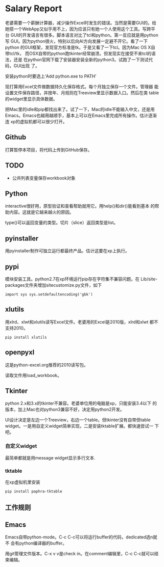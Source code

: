 # Salary Report #

老婆需要一个薪酬计算器，减少操作Excel时发生的错误。当然是需要GUI的。给
她搭一个WebApp又似乎用不上，因为应该只有她一个人使用这个工具。写跨平台
GUI的开发语言有很多。脚本语言对比了tcl和python。第一反应就是用python写
GUI。因为python很火，特别以后向AI方向发展一定避不开它。看了一下python
的GUI框架，发现官方标准是tk。于是又看了一下tcl。因为Mac OS X自带tcl/tk，
而OSX自带的python跑tkinter经常崩溃。但发现实在接受不来tcl的语法，还是
在python官网下载了安装器安装全新的python3。试跑了一下测试代码，GUI出现
了。
	
安装python时要选上‘Add python.exe to PATH’

现打算用Excel文件做数据持久化保存格式。每个月独立保存一个文件。管理器
能设置文件保存路径，并按年、月规则在Treeview里显示数据入口。然后在类
table的widget里显示具体数据。

把Mac里的idle和pip都找出来了。试了一下，Mac的idle不能输入中文，还是用
Emacs。Emacs也越用越顺手，基本上可以在Emacs里完成所有操作。估计逐渐连
xp的虚拟机都可以很少打开。

## Github ##

打算暂停本项目，将代码上传到GitHub保存。

## TODO ##

- 公共列表变量保存workbook对象

## Python ##

interactive很好用，原型验证和查看帮助就用它。用help()和dir()能看到基本
的帮助内容。这就是它越来越火的原因。

type()可以返回变量的类型。切片（slice）返回类型是list。

## pyinstaller ##

用pyinstaller制作可独立运行都最终产品。估计这要在xp上执行。

## pypi ##

模块安装工具。python2.7在xp环境运行pip存在字符集不兼容问题。在
Lib/site-packages文件夹增加sitecustomize.py文件，如下

`import sys
sys.setdefaultencoding('gbk')`

## xlutils ##

用xlrd、xlwt和xlutils读写Excel文件。老婆用的Excel是2010版，xlrd和xlwt
都不支持2010。

`pip install xlutils`

## openpyxl ##

这是python-excel.org推荐的2010读写包。

读取文件用load_workbook。

## Tkinter ##

python 2.x和3.x的tkinter不兼容。老婆单位用的电脑是xp，只能安装3.4以下
的版本，加上Mac也对python3兼容不好，决定用python2开发。
	
UI设计决定是左边一个Treeview，右边一个table。但tkinter没有自带但table
widget。一是用自定义widget简单实现，二是安装tktable扩展。都快速尝试一
下吧。
	
### 自定义widget ###

最简单都就是用message widget显示多行文本.

### tktable ###

在xp虚拟机里安装

`pip install paphra-tktable`

## 工作规则 ##

 
## Emacs ##

Emacs自带python-mode。C-c C-c可以将运行buffer的代码，dedicated选n就不
会有python编译器的buffer。

用git管理文件版本。C-x v v是check in。在comment编辑里，C-c C-c就可以结
束编辑。
